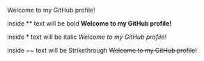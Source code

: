 Welcome to my GitHub profile!

inside ** text will be bold 
**Welcome to my GitHub profile!**


inside * text will be italic 
*Welcome to my GitHub profile!*

inside ~~ text will be Strikethrough 
~~Welcome to my GitHub profile!~~
